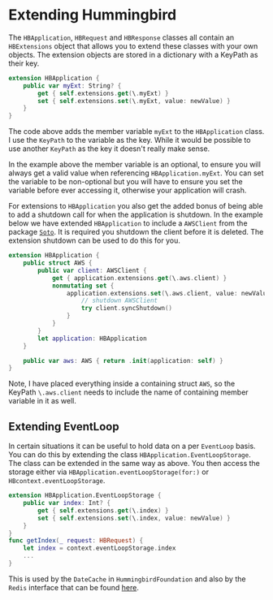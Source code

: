 #  Extending Hummingbird

The `HBApplication`, `HBRequest` and `HBResponse` classes all contain an `HBExtensions` object that allows you to extend these classes with your own objects. The extension objects are stored in a dictionary with a KeyPath as their key. 

```swift
extension HBApplication {
    public var myExt: String? {
        get { self.extensions.get(\.myExt) }
        set { self.extensions.set(\.myExt, value: newValue) }
    }
}
```
The code above adds the member variable `myExt` to the `HBApplication` class. I use the `KeyPath` to the variable as the key. While it would be possible to use another `KeyPath` as the key it doesn't really make sense. 

In the example above the member variable is an optional, to ensure you will always get a valid value when referencing `HBApplication.myExt`. You can set the variable to be non-optional but you will have to ensure you set the variable before ever accessing it, otherwise your application will crash.

For extensions to `HBApplication` you also get the added bonus of being able to add a shutdown call for when the application is shutdown. In the example below we have extended `HBApplication` to include a `AWSClient` from the package [`Soto`](https://github.com/soto-project/soto). It is required you shutdown the client before it is deleted. The extension shutdown can be used to do this for you.

```swift
extension HBApplication {
    public struct AWS {
        public var client: AWSClient {
            get { application.extensions.get(\.aws.client) }
            nonmutating set {
                application.extensions.set(\.aws.client, value: newValue) { client in
                    // shutdown AWSClient
                    try client.syncShutdown()
                }
            }
        }
        let application: HBApplication
    }

    public var aws: AWS { return .init(application: self) }
}
```

Note, I have placed everything inside a containing struct `AWS`, so the KeyPath `\.aws.client` needs to include the name of containing member variable in it as well. 

## Extending EventLoop

In certain situations it can be useful to hold data on a per `EventLoop` basis. You can do this by extending the class `HBApplication.EventLoopStorage`. The class can be extended in the same way as above. You then access the storage either via `HBApplication.eventLoopStorage(for:)` or `HBcontext.eventLoopStorage`. 
```swift
extension HBApplication.EventLoopStorage {
    public var index: Int? {
        get { self.extensions.get(\.index) }
        set { self.extensions.set(\.index, value: newValue) }
    }
}
func getIndex(_ request: HBRequest) {
    let index = context.eventLoopStorage.index
    ...
}
```

This is used by the `DateCache` in `HummingbirdFoundation` and also by the `Redis` interface that can be found [here](https://github.com/hummingbird-project/hummingbird-redis).
